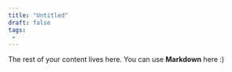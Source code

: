 ```yaml
---
title: "Untitled"
draft: false
tags:
 -
---
```

 
The rest of your content lives here. You can use **Markdown** here :)